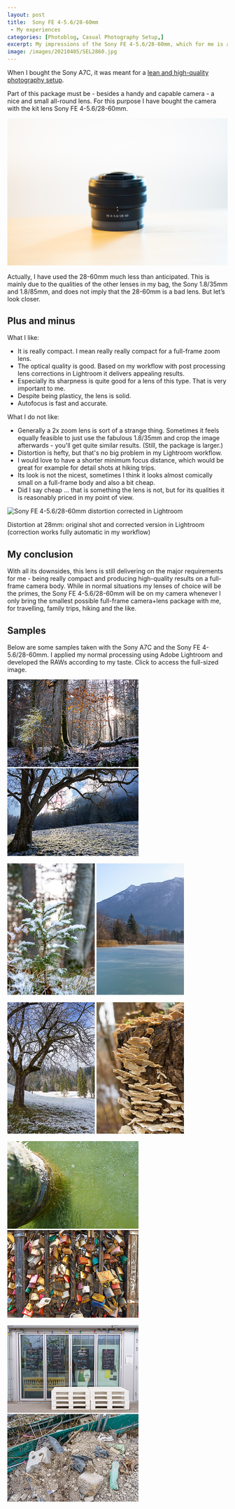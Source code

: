 ```yaml
---
layout: post
title:  Sony FE 4-5.6/28-60mm
 - My experiences
categories: [Photoblog, Casual Photography Setup,]
excerpt: My impressions of the Sony FE 4-5.6/28-60mm, which for me is a great choice for the smallest possible package
image: /images/20210405/SEL2860.jpg
---
```


When I bought the Sony A7C, it was meant for a [lean and high-quality photography setup](../leanest_highest_quality_casual_photography_setup/).


Part of this package must be - besides a handy and capable camera - a nice and small all-round lens. For this purpose I have bought the camera with the kit lens Sony FE 4-5.6/28-60mm.

![Sony FE 4-5.6/28-60mm](../images/20210405/SEL2860.jpg)

Actually, I have used the 28-60mm much less than anticipated. This is mainly due to the qualities of the other lenses in my bag, the Sony 1.8/35mm and 1.8/85mm, and does not imply that the 28-60mm is a bad lens. But let’s look closer.

## Plus and minus

What I like:

- It is really compact. I mean really really compact for a full-frame zoom lens.
- The optical quality is good. Based on my workflow with post processing lens corrections in Lightroom it delivers appealing results.
- Especially its sharpness is quite good for a lens of this type. That is very important to me.
- Despite being plasticy, the lens is solid.
- Autofocus is fast and accurate.

What I do not like:
- Generally a 2x zoom lens is sort of a strange thing. Sometimes it feels equally feasible to just use the fabulous 1.8/35mm and crop the image afterwards - you'll get quite similar results. (Still, the package is larger.)
- Distortion is hefty, but that's no big problem in my Lightroom workflow.
- I would love to have a shorter minimum focus distance, which would be great for example for detail shots at hiking trips.
- Its look is not the nicest, sometimes I think it looks almost comically small on a full-frame body and also a bit cheap.
- Did I say cheap ... that is something the lens is not, but for its qualities it is reasonably priced in my point of view.

![Sony FE 4-5.6/28-60mm distortion corrected in Lightroom](../images/20210405/SEL2860_lightroom_distortion.gif)

Distortion at 28mm: original shot and corrected version in Lightroom (correction works fully automatic in my workflow)

## My conclusion

With all its downsides, this lens is still delivering on the major requirements for me - being really compact and producing high-quality results on a full-frame camera body. While in normal situations my lenses of choice will be the primes, the Sony FE 4-5.6/28-60mm will be on my camera whenever I only bring the smallest possible full-frame camera+lens package with me, for travelling, family trips, hiking and the like.

## Samples


Below are some samples taken with the Sony A7C and the Sony FE 4-5.6/28-60mm. I applied my normal processing using Adobe Lightroom and developed the RAWs according to my taste. Click to access the full-sized image.



[![SEL2860 - Sony FE 4-5.6/28-60mm - Sample Photo](../images/20210405/SEL2860_s-01.jpg)](https://raw.githubusercontent.com/jakobhuerner/jakobhuerner.github.io/master/images/20210405/SEL2860-01.jpg)
[![SEL2860 - Sony FE 4-5.6/28-60mm - Sample Photo](../images/20210405/SEL2860_s-02.jpg)](https://raw.githubusercontent.com/jakobhuerner/jakobhuerner.github.io/master/images/20210405/SEL2860-02.jpg)

[![SEL2860 - Sony FE 4-5.6/28-60mm - Sample Photo](../images/20210405/SEL2860_s-03.jpg)](https://raw.githubusercontent.com/jakobhuerner/jakobhuerner.github.io/master/images/20210405/SEL2860-03.jpg)
[![SEL2860 - Sony FE 4-5.6/28-60mm - Sample Photo](../images/20210405/SEL2860_s-04.jpg)](https://raw.githubusercontent.com/jakobhuerner/jakobhuerner.github.io/master/images/20210405/SEL2860-04.jpg)


[![SEL2860 - Sony FE 4-5.6/28-60mm - Sample Photo](../images/20210405/SEL2860_s-05.jpg)](https://raw.githubusercontent.com/jakobhuerner/jakobhuerner.github.io/master/images/20210405/SEL2860-05.jpg)
[![SEL2860 - Sony FE 4-5.6/28-60mm - Sample Photo](../images/20210405/SEL2860_s-06.jpg)](https://raw.githubusercontent.com/jakobhuerner/jakobhuerner.github.io/master/images/20210405/SEL2860-06.jpg)

[![SEL2860 - Sony FE 4-5.6/28-60mm - Sample Photo](../images/20210405/SEL2860_s-07.jpg)](https://raw.githubusercontent.com/jakobhuerner/jakobhuerner.github.io/master/images/20210405/SEL2860-07.jpg)
[![SEL2860 - Sony FE 4-5.6/28-60mm - Sample Photo](../images/20210405/SEL2860_s-08.jpg)](https://raw.githubusercontent.com/jakobhuerner/jakobhuerner.github.io/master/images/20210405/SEL2860-08.jpg)

[![SEL2860 - Sony FE 4-5.6/28-60mm - Sample Photo](../images/20210405/SEL2860_s-09.jpg)](https://raw.githubusercontent.com/jakobhuerner/jakobhuerner.github.io/master/images/20210405/SEL2860-09.jpg)
[![SEL2860 - Sony FE 4-5.6/28-60mm - Sample Photo](../images/20210405/SEL2860_s-10.jpg)](https://raw.githubusercontent.com/jakobhuerner/jakobhuerner.github.io/master/images/20210405/SEL2860-10.jpg)


